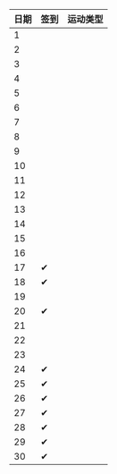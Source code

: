日期|签到|运动类型
:---------------|:---------------|:---------------
1| | |
2| | |
3| | |
4| | |
5| | |
6| | |
7| | |
8| | |
9| | |
10| | |
11| | |
12| | |
13| | |
14| | |
15| | |
16| | |
17|✔| |
18| ✔| |
19| | |
20| ✔| |
21| | |
22| | |
23| | |
24|✔| |
25|✔| |
26|✔| |
27|✔| |
28|✔| |
29|✔| |
30|✔| |
